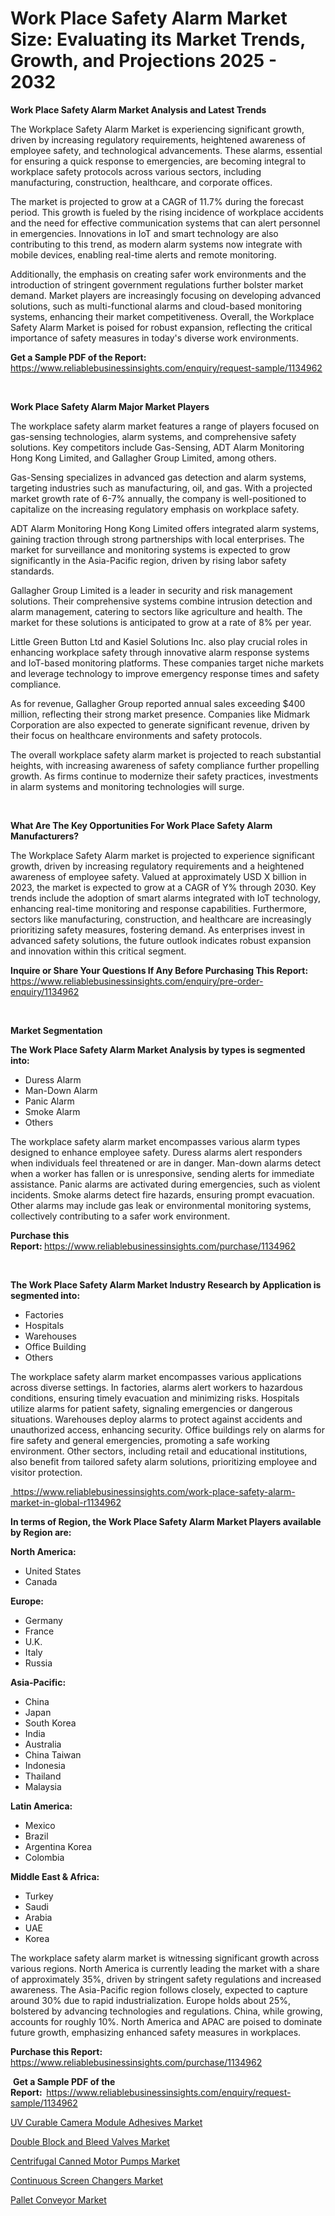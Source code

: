 <p><h1>Work Place Safety Alarm Market Size: Evaluating its Market Trends, Growth, and Projections 2025 - 2032</h1></p><p><strong>Work Place Safety Alarm Market Analysis and Latest Trends</strong></p>
<p><p>The Workplace Safety Alarm Market is experiencing significant growth, driven by increasing regulatory requirements, heightened awareness of employee safety, and technological advancements. These alarms, essential for ensuring a quick response to emergencies, are becoming integral to workplace safety protocols across various sectors, including manufacturing, construction, healthcare, and corporate offices.</p><p>The market is projected to grow at a CAGR of 11.7% during the forecast period. This growth is fueled by the rising incidence of workplace accidents and the need for effective communication systems that can alert personnel in emergencies. Innovations in IoT and smart technology are also contributing to this trend, as modern alarm systems now integrate with mobile devices, enabling real-time alerts and remote monitoring.</p><p>Additionally, the emphasis on creating safer work environments and the introduction of stringent government regulations further bolster market demand. Market players are increasingly focusing on developing advanced solutions, such as multi-functional alarms and cloud-based monitoring systems, enhancing their market competitiveness. Overall, the Workplace Safety Alarm Market is poised for robust expansion, reflecting the critical importance of safety measures in today's diverse work environments.</p></p>
<p><strong>Get a Sample PDF of the Report:&nbsp;</strong> <a href="https://www.reliablebusinessinsights.com/enquiry/request-sample/1134962?utm_campaign=2287&utm_medium=2&utm_source=Github&utm_content=ia&utm_term=25032025&utm_id=work-place-safety-alarm">https://www.reliablebusinessinsights.com/enquiry/request-sample/1134962</a></p>
<p>&nbsp;</p>
<p><strong>Work Place Safety Alarm Major Market Players</strong></p>
<p><p>The workplace safety alarm market features a range of players focused on gas-sensing technologies, alarm systems, and comprehensive safety solutions. Key competitors include Gas-Sensing, ADT Alarm Monitoring Hong Kong Limited, and Gallagher Group Limited, among others. </p><p>Gas-Sensing specializes in advanced gas detection and alarm systems, targeting industries such as manufacturing, oil, and gas. With a projected market growth rate of 6-7% annually, the company is well-positioned to capitalize on the increasing regulatory emphasis on workplace safety.</p><p>ADT Alarm Monitoring Hong Kong Limited offers integrated alarm systems, gaining traction through strong partnerships with local enterprises. The market for surveillance and monitoring systems is expected to grow significantly in the Asia-Pacific region, driven by rising labor safety standards.</p><p>Gallagher Group Limited is a leader in security and risk management solutions. Their comprehensive systems combine intrusion detection and alarm management, catering to sectors like agriculture and health. The market for these solutions is anticipated to grow at a rate of 8% per year.</p><p>Little Green Button Ltd and Kasiel Solutions Inc. also play crucial roles in enhancing workplace safety through innovative alarm response systems and IoT-based monitoring platforms. These companies target niche markets and leverage technology to improve emergency response times and safety compliance.</p><p>As for revenue, Gallagher Group reported annual sales exceeding $400 million, reflecting their strong market presence. Companies like Midmark Corporation are also expected to generate significant revenue, driven by their focus on healthcare environments and safety protocols.</p><p>The overall workplace safety alarm market is projected to reach substantial heights, with increasing awareness of safety compliance further propelling growth. As firms continue to modernize their safety practices, investments in alarm systems and monitoring technologies will surge.</p></p>
<p>&nbsp;</p>
<p><strong>What Are The Key Opportunities For Work Place Safety Alarm Manufacturers?</strong></p>
<p><p>The Workplace Safety Alarm market is projected to experience significant growth, driven by increasing regulatory requirements and a heightened awareness of employee safety. Valued at approximately USD X billion in 2023, the market is expected to grow at a CAGR of Y% through 2030. Key trends include the adoption of smart alarms integrated with IoT technology, enhancing real-time monitoring and response capabilities. Furthermore, sectors like manufacturing, construction, and healthcare are increasingly prioritizing safety measures, fostering demand. As enterprises invest in advanced safety solutions, the future outlook indicates robust expansion and innovation within this critical segment.</p></p>
<p><strong>Inquire or Share Your Questions If Any Before Purchasing This Report:</strong> <a href="https://www.reliablebusinessinsights.com/enquiry/pre-order-enquiry/1134962?utm_campaign=2287&utm_medium=2&utm_source=Github&utm_content=ia&utm_term=25032025&utm_id=work-place-safety-alarm">https://www.reliablebusinessinsights.com/enquiry/pre-order-enquiry/1134962</a></p>
<p>&nbsp;</p>
<p><strong>Market Segmentation</strong></p>
<p><strong>The Work Place Safety Alarm Market Analysis by types is segmented into:</strong></p>
<p><ul><li>Duress Alarm</li><li>Man-Down Alarm</li><li>Panic Alarm</li><li>Smoke Alarm</li><li>Others</li></ul></p>
<p><p>The workplace safety alarm market encompasses various alarm types designed to enhance employee safety. Duress alarms alert responders when individuals feel threatened or are in danger. Man-down alarms detect when a worker has fallen or is unresponsive, sending alerts for immediate assistance. Panic alarms are activated during emergencies, such as violent incidents. Smoke alarms detect fire hazards, ensuring prompt evacuation. Other alarms may include gas leak or environmental monitoring systems, collectively contributing to a safer work environment.</p></p>
<p><strong>Purchase this Report:&nbsp;</strong><a href="https://www.reliablebusinessinsights.com/purchase/1134962?utm_campaign=2287&utm_medium=2&utm_source=Github&utm_content=ia&utm_term=25032025&utm_id=work-place-safety-alarm">https://www.reliablebusinessinsights.com/purchase/1134962</a></p>
<p>&nbsp;</p>
<p><strong>The Work Place Safety Alarm Market Industry Research by Application is segmented into:</strong></p>
<p><ul><li>Factories</li><li>Hospitals</li><li>Warehouses</li><li>Office Building</li><li>Others</li></ul></p>
<p><p>The workplace safety alarm market encompasses various applications across diverse settings. In factories, alarms alert workers to hazardous conditions, ensuring timely evacuation and minimizing risks. Hospitals utilize alarms for patient safety, signaling emergencies or dangerous situations. Warehouses deploy alarms to protect against accidents and unauthorized access, enhancing security. Office buildings rely on alarms for fire safety and general emergencies, promoting a safe working environment. Other sectors, including retail and educational institutions, also benefit from tailored safety alarm solutions, prioritizing employee and visitor protection.</p></p>
<p><a href="https://www.reliablebusinessinsights.com/work-place-safety-alarm-market-in-global-r1134962?utm_campaign=2287&utm_medium=2&utm_source=Github&utm_content=ia&utm_term=25032025&utm_id=work-place-safety-alarm">&nbsp;https://www.reliablebusinessinsights.com/work-place-safety-alarm-market-in-global-r1134962</a></p>
<p><strong>In terms of Region, the Work Place Safety Alarm Market Players available by Region are:</strong></p>
<p>
    <p> <strong> North America: </strong>
        <ul>
            <li>United States</li>
            <li>Canada</li>
        </ul>
        </p> 
    <p> <strong> Europe: </strong>
        <ul>
            <li>Germany</li>
            <li>France</li>
            <li>U.K.</li>
            <li>Italy</li>
            <li>Russia</li>
        </ul>
        </p> 
    <p> <strong> Asia-Pacific: </strong>
        <ul>
            <li>China</li>
            <li>Japan</li>
            <li>South Korea</li>
            <li>India</li>
            <li>Australia</li>
            <li>China Taiwan</li>
            <li>Indonesia</li>
            <li>Thailand</li>
            <li>Malaysia</li>
        </ul>
        </p> 
    <p> <strong> Latin America: </strong>
        <ul>
            <li>Mexico</li>
            <li>Brazil</li>
            <li>Argentina Korea</li>
            <li>Colombia</li>
        </ul>
        </p> 
    <p> <strong> Middle East & Africa: </strong>
        <ul>
            <li>Turkey</li>
            <li>Saudi</li>
            <li>Arabia</li>
            <li>UAE</li>
            <li>Korea</li>
        </ul>
    </p>
    </p>
<p><p>The workplace safety alarm market is witnessing significant growth across various regions. North America is currently leading the market with a share of approximately 35%, driven by stringent safety regulations and increased awareness. The Asia-Pacific region follows closely, expected to capture around 30% due to rapid industrialization. Europe holds about 25%, bolstered by advancing technologies and regulations. China, while growing, accounts for roughly 10%. North America and APAC are poised to dominate future growth, emphasizing enhanced safety measures in workplaces.</p></p>
<p><strong>Purchase this Report: </strong><a href="https://www.reliablebusinessinsights.com/purchase/1134962?utm_campaign=2287&utm_medium=2&utm_source=Github&utm_content=ia&utm_term=25032025&utm_id=work-place-safety-alarm">https://www.reliablebusinessinsights.com/purchase/1134962</a></p>
<p>&nbsp;<strong>Get a Sample PDF of the Report:&nbsp;&nbsp;</strong><a href="https://www.reliablebusinessinsights.com/enquiry/request-sample/1134962?utm_campaign=2287&utm_medium=2&utm_source=Github&utm_content=ia&utm_term=25032025&utm_id=work-place-safety-alarm">https://www.reliablebusinessinsights.com/enquiry/request-sample/1134962</a></p>
<p><strong></strong></p>
<p><p><a href="https://github.com/kaganalcinwv/Market-Research-Report-List-1/blob/main/uv-curable-camera-module-adhesives-market.md?utm_campaign=2287&utm_medium=2&utm_source=Github&utm_content=ia&utm_term=25032025&utm_id=work-place-safety-alarm">UV Curable Camera Module Adhesives Market</a></p><p><a href="https://www.linkedin.com/pulse/detailed-insights-competitive-landscape-double-block-rpx1c?utm_campaign=2287&utm_medium=2&utm_source=Github&utm_content=ia&utm_term=25032025&utm_id=work-place-safety-alarm">Double Block and Bleed Valves Market</a></p><p><a href="https://github.com/janustabarf2/Market-Research-Report-List-1/blob/main/centrifugal-canned-motor-pumps-market.md?utm_campaign=2287&utm_medium=2&utm_source=Github&utm_content=ia&utm_term=25032025&utm_id=work-place-safety-alarm">Centrifugal Canned Motor Pumps Market</a></p><p><a href="https://www.linkedin.com/pulse/emerging-technologies-reshaping-continuous-screen-changers-khtmc?utm_campaign=2287&utm_medium=2&utm_source=Github&utm_content=ia&utm_term=25032025&utm_id=work-place-safety-alarm">Continuous Screen Changers Market</a></p><p><a href="https://www.linkedin.com/pulse/pallet-conveyor-market-report-2025-2032-highlights-ablhc?utm_campaign=2287&utm_medium=2&utm_source=Github&utm_content=ia&utm_term=25032025&utm_id=work-place-safety-alarm">Pallet Conveyor Market</a></p></p>